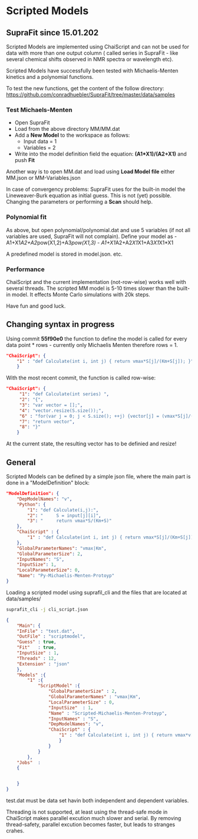 # Scripted Models

## SupraFit since 15.01.202
Scripted Models are implemented using ChaiScript and can not be used for data with more than one output column ( called series in SupraFit - like several chemical shifts observed in NMR spectra or wavelength etc).

Scripted Models have successfully been tested with Michaelis-Menten kinetics and a polynomial functions.

To test the new functions, get the content of the follow directory:
https://github.com/conradhuebler/SupraFit/tree/master/data/samples

### Test Michaels-Menten
 - Open SupraFit 
 - Load from the above directory MM/MM.dat
 - Add a **New Model** to the workspace as follows:
    - Input data = 1
    - Variables = 2
 - Write into the model definition field the equation: **(A1*X1)/(A2+X1)** and push **Fit**
 
Another way is to open MM.dat and load using **Load Model file** either MM.json or MM-Variables.json

In case of convergency problems: SupraFit uses for the built-in model the Lineweaver-Burk equation as initial guess. This is not (yet) possible. Changing the parameters or performing a **Scan** should help.

### Polynomial fit
As above, but open polynomial/polynomial.dat and use 5 variables (if not all variables are used, SupraFit will not complain). Define your model as
    - A1+X1*A2+A2*pow(X1,2)+A3*pow(X1,3)
    - A1+X1*A2+A2*X1*X1+A3*X1*X1*X1
   
A predefined model is stored in model.json.
etc.

### Performance
ChaiScript and the current implementation (not-row-wise) works well with several threads. The scripted MM model is 5-10 times slower than the built-in model. It effects Monte Carlo simulations with 20k steps.

Have fun and good luck.
## Changing syntax in progress
Using commit **55f90e0** the function to define the model is called for every data point * rows - currently only Michaelis Menten therefore rows = 1.
```json
"ChaiScript": {
    "1" : "def Calculate(int i, int j) { return vmax*S[j]/(Km+S[j]); }"
    }
```

With the most recent commit, the function is called row-wise:
```json
"ChaiScript": {
     "1": "def Calculate(int series) ",
     "2": "{",
     "3": "var vector = [];",
     "4": "vector.resize(S.size());",
     "6" : "for(var j = 0; j < S.size(); ++j) {vector[j] = (vmax*S[j]/(Km+S[j])); }",
     "7": "return vector",
     "8": "}"
    }
```
At the current state, the resulting vector has to be definied and resize!

## General
Scripted Models can be defined by a simple json file, where the main part is done in a "ModelDefinition" block:
```json
"ModelDefinition": {
    "DepModelNames": "v",
    "Python": {
        "1": "def Calculate(i,j):",
        "2": "     S = input[j][i]",
        "3": "     return vmax*S/(Km+S)"
    },
    "ChaiScript" : {
        "1" : "def Calculate(int i, int j) { return vmax*S[j]/(Km+S[j]); }"
    },
    "GlobalParameterNames": "vmax|Km",
    "GlobalParameterSize": 2,
    "InputNames": "S",
    "InputSize": 1,
    "LocalParameterSize": 0,
    "Name": "Py-Michaelis-Menten-Protoyp"
}
```

Loading a scripted model using suprafil_cli and the files that are located at data/samples/

```sh
suprafit_cli -j cli_script.json
```

```json
{
    "Main": {
    "InFile" : "test.dat",
    "OutFile" : "scriptmodel",
    "Guess" : true,
    "Fit"   : true,
    "InputSize" : 1,
    "Threads" : 12,
    "Extension" : "json"
    },
    "Models" :{
        "1" :{
            "ScriptModel" :{
                "GlobalParameterSize" : 2,
                "GlobalParameterNames" : "vmax|Km",
                "LocalParameterSize" : 0,
                "InputSize"  : 1,
                "Name" : "Scripted-Michaelis-Menten-Protoyp",
                "InputNames" : "S",
                "DepModelNames": "v",
                "ChaiScript" : {
                    "1" : "def Calculate(int i, int j) { return vmax*v[j]/(Km+v[j]); }"
                    }
                }
            }
        },
    "Jobs"  :
    {


    }
}
```

test.dat must be data set havin both independent and dependent variables.

Threading is not supported, at least using the thread-safe mode in ChaiScript makes parallel excution much slower and serial.
By removing thread-safety, parallel excution becomes faster, but leads to stranges crahes.

